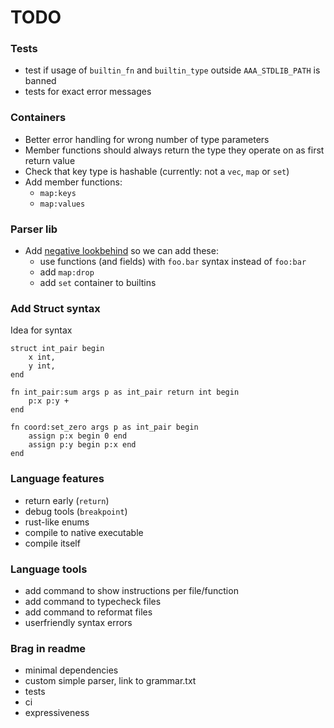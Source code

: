 # TODO

### Tests
- test if usage of `builtin_fn` and `builtin_type` outside `AAA_STDLIB_PATH` is banned
- tests for exact error messages

### Containers
- Better error handling for wrong number of type parameters
- Member functions should always return the type they operate on as first return value
- Check that key type is hashable (currently: not a `vec`, `map` or `set`)
- Add member functions:
    - `map:keys`
    - `map:values`

### Parser lib
- Add [negative lookbehind](https://stackoverflow.com/a/9306228) so we can add these:
    - use functions (and fields) with `foo.bar` syntax instead of `foo:bar`
    - add `map:drop`
    - add `set` container to builtins

### Add Struct syntax

Idea for syntax
```
struct int_pair begin
    x int,
    y int,
end

fn int_pair:sum args p as int_pair return int begin
    p:x p:y +
end

fn coord:set_zero args p as int_pair begin
    assign p:x begin 0 end
    assign p:y begin p:x end
end
```


### Language features
- return early (`return`)
- debug tools (`breakpoint`)
- rust-like enums
- compile to native executable
- compile itself

### Language tools
- add command to show instructions per file/function
- add command to typecheck files
- add command to reformat files
- userfriendly syntax errors

### Brag in readme
- minimal dependencies
- custom simple parser, link to grammar.txt
- tests
- ci
- expressiveness
